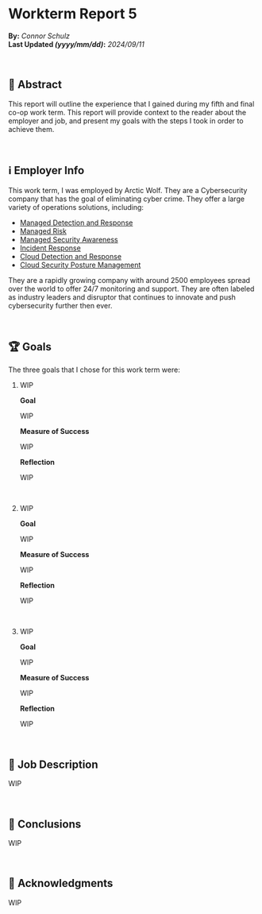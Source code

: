 # Workterm Report 5
**By:** *Connor Schulz* <br>
**Last Updated *(yyyy/mm/dd)*:**   *2024/09/11*

<br>

## 📌 Abstract

This report will outline the experience that I gained during my fifth and final co-op work term. This report will provide context to the reader about the employer and job, and present my goals with the steps I took in order to achieve them. 

<br>

## ℹ️ Employer Info

This work term, I was employed by Arctic Wolf. They are a Cybersecurity company that has the goal of eliminating cyber crime. They offer a large variety of operations solutions, including:
 - [Managed Detection and Response](https://arcticwolf.com/solutions/managed-detection-and-response/)
 - [Managed Risk](https://arcticwolf.com/solutions/managed-risk/)
 - [Managed Security Awareness](https://arcticwolf.com/solutions/managed-security-awareness/)
 - [Incident Response​](https://arcticwolf.com/solutions/incident-response/)
 - [Cloud Detection and Response​](https://arcticwolf.com/solutions/cloud-detection-and-response/)
 - [Cloud Security Posture Management​​](https://arcticwolf.com/solutions/cloud-security-posture-management/)

They are a rapidly growing company with around 2500 employees spread over the world to offer 24/7 monitoring and support. They are often labeled as industry leaders and disruptor that continues to innovate and push cybersecurity further then ever.

<br>

## 🏆 Goals

The three goals that I chose for this work term were:

1. WIP <br>

	**Goal**

	WIP

	**Measure of Success**

	WIP

	**Reflection**

	WIP

   <br>

2. WIP <br>

	**Goal**

	WIP
   
	**Measure of Success**

   WIP

	**Reflection**

	WIP

   <br>

3. WIP <br>

	**Goal**

   WIP

	**Measure of Success**

   WIP

	**Reflection**

	WIP

<br>

## 📃 Job Description

WIP

<br>

## 🏁 Conclusions

WIP

<br>

## 💌 Acknowledgments

WIP
